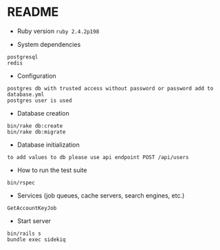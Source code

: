 # README

* Ruby version
```ruby 2.4.2p198```

* System dependencies
```
postgresql
redis
```

* Configuration
```
postgres db with trusted access without password or password add to database.yml
postgres user is used
```

* Database creation
```
bin/rake db:create
bin/rake db:migrate
```

* Database initialization
```
to add values to db please use api endpoint POST /api/users
```

* How to run the test suite
```
bin/rspec
```

* Services (job queues, cache servers, search engines, etc.)
```
GetAccountKeyJob
```

* Start server
```
bin/rails s
bundle exec sidekiq
```
